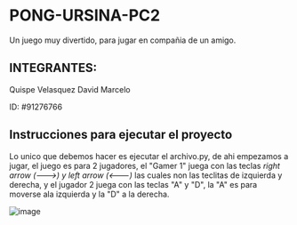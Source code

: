 # PONG-URSINA-PC2
Un juego muy divertido, para jugar en compañia de un amigo.


## INTEGRANTES: 

Quispe Velasquez David Marcelo

ID: #91276766


## Instrucciones para ejecutar el proyecto

Lo unico que debemos hacer es ejecutar el archivo.py, de ahi empezamos a jugar,
el juego es para 2 jugadores, el "Gamer 1" juega con las teclas *right arrow (--->) y left arrow (<---)*
las cuales non las teclitas de izquierda y derecha, y el jugador 2 juega con las teclas "A" y "D", 
la "A" es para moverse ala izquierda y la "D" a la derecha.


![image](https://user-images.githubusercontent.com/91276766/146404444-88c7001a-c034-4596-8ef9-cc9e89bbdd05.png)



